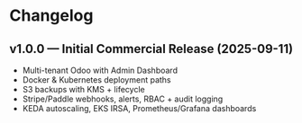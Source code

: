 # Changelog

## v1.0.0 — Initial Commercial Release (2025-09-11)
- Multi-tenant Odoo with Admin Dashboard
- Docker & Kubernetes deployment paths
- S3 backups with KMS + lifecycle
- Stripe/Paddle webhooks, alerts, RBAC + audit logging
- KEDA autoscaling, EKS IRSA, Prometheus/Grafana dashboards
